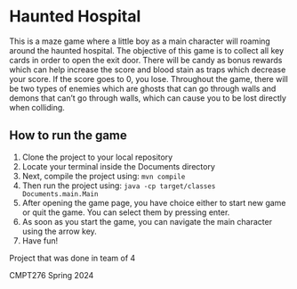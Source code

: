 # Haunted Hospital
This is a maze game where a little boy as a main character will roaming around the haunted hospital. The objective of this game is to collect all key cards in order to open the exit door. There will be candy as bonus rewards which can help increase the score and blood stain as traps which decrease your score. If the score goes to 0, you lose. Throughout the game, there will be two types of enemies which are ghosts that can go through walls and demons that can’t go through walls, which can cause you to be lost directly when colliding. 

## How to run the game
1. Clone the project to your local repository
2. Locate your terminal inside the Documents directory
2. Next, compile the project using: ```mvn compile```
3. Then run the project using: ```java -cp target/classes Documents.main.Main```
4. After opening the game page, you have choice either to start new game or quit the game. You can select them by pressing enter.
5. As soon as you start the game, you can navigate the main character using the arrow key.
6. Have fun!

Project that was done in team of 4

CMPT276 Spring 2024 
